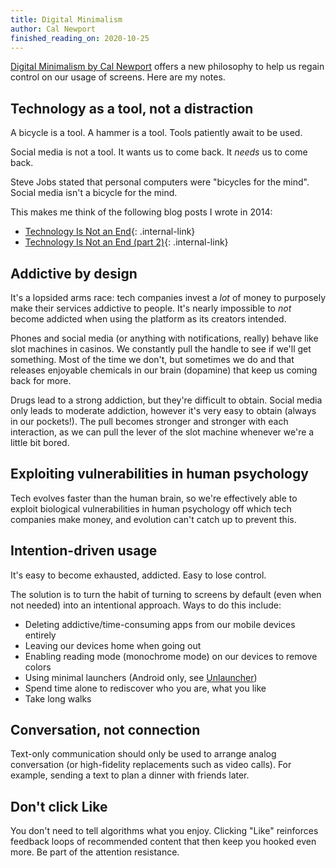 ```yaml
---
title: Digital Minimalism
author: Cal Newport
finished_reading_on: 2020-10-25
---
```


[Digital Minimalism by Cal Newport](https://www.calnewport.com/books/digital-minimalism/) offers a new philosophy to help us regain control on our usage of screens. Here are my notes.

## Technology as a tool, not a distraction

A bicycle is a tool. A hammer is a tool. Tools patiently await to be used.

Social media is not a tool. It wants us to come back. It _needs_ us to come back.

Steve Jobs stated that personal computers were "bicycles for the mind". Social media isn't a bicycle for the mind.

This makes me think of the following blog posts I wrote in 2014:

- [Technology Is Not an End](/blog/tech-is-not-an-end-part-1){: .internal-link}
- [Technology Is Not an End (part 2)](/blog/tech-is-not-an-end-part-2){: .internal-link}

## Addictive by design

It's a lopsided arms race: tech companies invest a _lot_ of money to purposely make their services addictive to people. It's nearly impossible to _not_ become addicted when using the platform as its creators intended.

Phones and social media (or anything with notifications, really) behave like slot machines in casinos. We constantly pull the handle to see if we'll get something. Most of the time we don't, but sometimes we do and that releases enjoyable chemicals in our brain (dopamine) that keep us coming back for more.

Drugs lead to a strong addiction, but they're difficult to obtain. Social media only leads to moderate addiction, however it's very easy to obtain (always in our pockets!). The pull becomes stronger and stronger with each interaction, as we can pull the lever of the slot machine whenever we're a little bit bored.

## Exploiting vulnerabilities in human psychology

Tech evolves faster than the human brain, so we're effectively able to exploit biological vulnerabilities in human psychology off which tech companies make money, and evolution can't catch up to prevent this.

## Intention-driven usage

It's easy to become exhausted, addicted. Easy to lose control.

The solution is to turn the habit of turning to screens by default (even when not needed) into an intentional approach. Ways to do this include:

- Deleting addictive/time-consuming apps from our mobile devices entirely
- Leaving our devices home when going out
- Enabling reading mode (monochrome mode) on our devices to remove colors
- Using minimal launchers (Android only, see [Unlauncher](https://f-droid.org/en/packages/com.jkuester.unlauncher/))
- Spend time alone to rediscover who you are, what you like
- Take long walks

## Conversation, not connection

Text-only communication should only be used to arrange analog conversation (or high-fidelity replacements such as video calls). For example, sending a text to plan a dinner with friends later.

## Don't click Like

You don't need to tell algorithms what you enjoy. Clicking "Like" reinforces feedback loops of recommended content that then keep you hooked even more. Be part of the attention resistance.